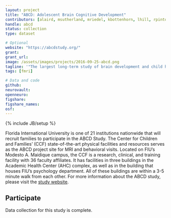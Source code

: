 ```yaml
---
layout: project
title: "ABCD: Adolescent Brain Cognitive Development"
contributors: [alaird, msutherland, mriedel, kbottenhorn, lhill, rpintos, cgreaves, calvarez, lucros, jforeman, darencibia, amoor]
handle: abcd
status: collection
type: dataset

# Optional
website: "https://abcdstudy.org/"
grant:
grant_url:
image: /assets/images/projects/2016-09-25-abcd.png
tagline: '"The largest long-term study of brain development and child health in the United States."'
tags: [fmri]

# Data and code
github:
neurovault:
openneuro:
figshare:
figshare_names:
osf:
---
```

{% include JB/setup %}

Florida International University is one of 21 institutions nationwide that will recruit families to participate in the ABCD Study. The Center for Children and Families’ (CCF) state-of-the-art physical facilities and resources serves as the ABCD project site for MRI and behavioral visits. Located on FIU’s Modesto A. Maidique campus, the CCF is a research, clinical, and training facility with 36 faculty affiliates. It has facilities in three buildings in the Academic Health Center (AHC) complex, as well as in the building that houses FIU’s psychology department. All of these buildings are within a 3-5 minute walk from each other. For more information about the ABCD study, please visit the [study website](https://abcdstudy.org/index.html).

## Participate

Data collection for this study is complete.
